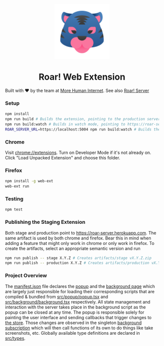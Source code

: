 <p align="center">
  <a href="https://morehumaninternet.org">
    <img alt="More Human Internet" src="https://raw.githubusercontent.com/morehumaninternet/roar-extension/main/img/roar_128.png" width="180" />
  </a>
</p>
<h1 align="center">
  Roar! Web Extension
</h1>

Built with ❤️ by the team at <a href="https://morehumaninternet.org">More Human Internet</a>. See also [Roar! Server]()

### Setup

```bash
npm install
npm run build # Builds the extension, pointing to the production server at https://roar-server.herokuapp.com
npm run build:watch # Builds in watch mode, pointing to https://roar-server.herokuapp.com
ROAR_SERVER_URL=https://localhost:5004 npm run build:watch # Builds the server in watch mode, pointing to a Roar! Server running locally
```

### Chrome

Visit [chrome://extensions](chrome://extensions). Turn on Developer Mode if it's not already on. Click "Load Unpacked Extension" and choose this folder.

### Firefox

```bash
npm install -g web-ext
web-ext run
```

### Testing

```bash
npm test
```

### Publishing the Staging Extension

Both stage and production point to https://roar-server.herokuapp.com. The same artifact is used by both chrome and firefox. Bear this in mind when adding a feature that might only work in chrome or only work in firefox. To create the artifacts, select an appropriate semantic version and run

```bash
npm run publish -- stage X.Y.Z # Creates artifacts/stage vX.Y.Z.zip
npm run publish -- production X.Y.Z # Creates artifacts/production vX.Y.Z.zip
```

### Project Overview

The [manifest.json](manifest.json) file declares the [popup](html/popup.html) and the [background page](html/background-page.html) which are largely just responsible for loading their corresponding scripts that are compiled & bundled from [src/popup/popup.tsx](src/popup/popup.tsx) and [src/background/background.tsx](src/background/background.tsx) respectively. All state management and interaction with the server takes place in the background script as the popup can be closed at any time. The popup is responsible solely for painting the user interface and sending callbacks that trigger changes to [the store](src/background/store.ts). Those changes are observed in the singleton [background subscription](src/background/subscribe.ts) which will then call functions of its own to do things like take screenshots, etc. Globally available type definitions are declared in [src/types](src/types).
